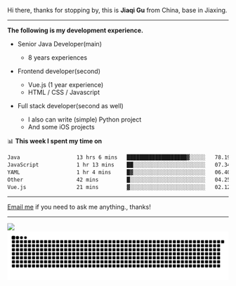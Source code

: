 Hi there, thanks for stopping by, this is **Jiaqi Gu** from China, base in Jiaxing.

---

**The following is my development experience.**

- Senior Java Developer(main)
  - 8 years experiences

- Frontend developer(second)
  - Vue.js (1 year experience)
  - HTML / CSS / Javascript
  
- Full stack developer(second as well)
  - I also can write (simple) Python project
  - And some iOS projects

📊 **This week I spent my time on**
<!--START_SECTION:waka-->

```txt
Java                  13 hrs 6 mins   ███████████████████▓░░░░░   78.19 %
JavaScript            1 hr 13 mins    ██░░░░░░░░░░░░░░░░░░░░░░░   07.34 %
YAML                  1 hr 4 mins     █▓░░░░░░░░░░░░░░░░░░░░░░░   06.40 %
Other                 42 mins         █░░░░░░░░░░░░░░░░░░░░░░░░   04.25 %
Vue.js                21 mins         ▓░░░░░░░░░░░░░░░░░░░░░░░░   02.12 %
```

<!--END_SECTION:waka-->

---

[Email me](mailto:htk2klwgr@mozmail.com?subject=Hiring_from_GitHub) if you need to ask me anything., thanks!

---

![]( https://visitor-badge.glitch.me/badge?page_id=githubgujiaqi)
![]( https://github.com/droid-Q/droid-Q/raw/output/github-contribution-grid-snake.svg#gh-dark-mode-only)
